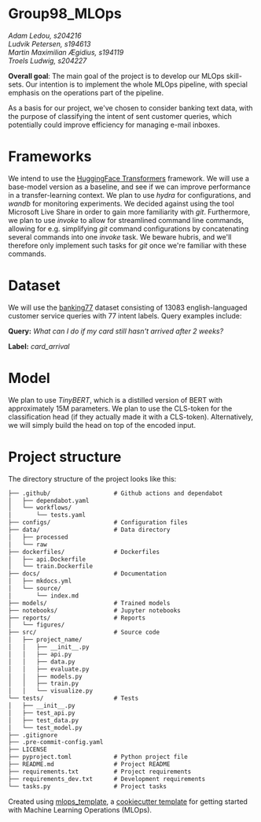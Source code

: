 # Group98_MLOps

*Adam Ledou, s204216*  <br>
*Ludvik Petersen, s194613*  <br>
*Martin Maximilian Ægidius, s194119*  <br>
*Troels Ludwig, s204227*  <br>

**Overall goal**:
The main goal of the project is to develop our MLOps skill-sets. Our intention is to implement the whole MLOps pipeline, with special emphasis on the operations part of the pipeline.

As a basis for our project, we've chosen to consider banking text data, with the purpose of classifying the intent of sent customer queries, which potentially could improve efficiency for managing e-mail inboxes.

# Frameworks
We intend to use the [HuggingFace Transformers](https://github.com/huggingface/transformers) framework.
We will use a base-model version as a baseline, and see if we can improve performance in a transfer-learning context.
We plan to use *hydra* for configurations, and *wandb* for monitoring experiments. We decided against using the tool Microsoft Live Share in order to gain more familiarity with *git*. Furthermore, we plan to use *invoke* to allow for streamlined command line commands, allowing for e.g. simplifying *git* command configurations by concatenating several commands into one *invoke* task. We beware hubris, and we'll therefore only implement such tasks for *git* once we're familiar with these commands.

# Dataset
We will use the [banking77](https://huggingface.co/datasets/PolyAI/banking77) dataset consisting of 13083 english-languaged customer service queries with 77 intent labels. Query examples include:

<p style="text-align: center;"> 

**Query:** *What can I do if my card still hasn't arrived after 2 weeks?*

**Label:** *card_arrival*

</p>

# Model
We plan to use *TinyBERT*, which is a distilled version of BERT with approximately 15M parameters. We plan to use the CLS-token for the classification head (if they actually made it with a CLS-token). Alternatively, we will simply build the head on top of the encoded input.



# Project structure

The directory structure of the project looks like this:
```txt
├── .github/                  # Github actions and dependabot
│   ├── dependabot.yaml
│   └── workflows/
│       └── tests.yaml
├── configs/                  # Configuration files
├── data/                     # Data directory
│   ├── processed
│   └── raw
├── dockerfiles/              # Dockerfiles
│   ├── api.Dockerfile
│   └── train.Dockerfile
├── docs/                     # Documentation
│   ├── mkdocs.yml
│   └── source/
│       └── index.md
├── models/                   # Trained models
├── notebooks/                # Jupyter notebooks
├── reports/                  # Reports
│   └── figures/
├── src/                      # Source code
│   ├── project_name/
│   │   ├── __init__.py
│   │   ├── api.py
│   │   ├── data.py
│   │   ├── evaluate.py
│   │   ├── models.py
│   │   ├── train.py
│   │   └── visualize.py
└── tests/                    # Tests
│   ├── __init__.py
│   ├── test_api.py
│   ├── test_data.py
│   └── test_model.py
├── .gitignore
├── .pre-commit-config.yaml
├── LICENSE
├── pyproject.toml            # Python project file
├── README.md                 # Project README
├── requirements.txt          # Project requirements
├── requirements_dev.txt      # Development requirements
└── tasks.py                  # Project tasks
```


Created using [mlops_template](https://github.com/SkafteNicki/mlops_template),
a [cookiecutter template](https://github.com/cookiecutter/cookiecutter) for getting
started with Machine Learning Operations (MLOps).

